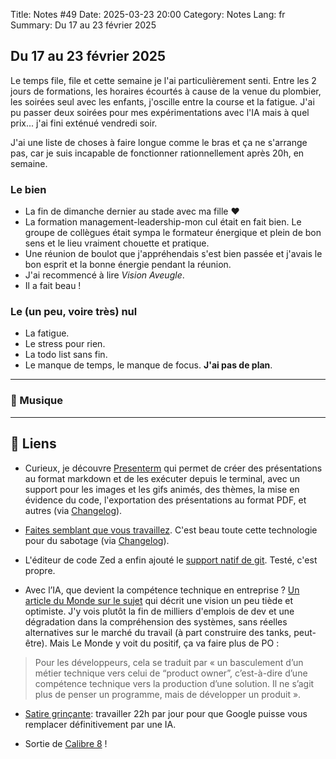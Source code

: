 Title: Notes #49
Date: 2025-03-23 20:00
Category: Notes
Lang: fr
Summary: Du 17 au 23 février 2025

## Du 17 au 23 février 2025

Le temps file, file et cette semaine je l'ai particulièrement senti. Entre les 2 jours de formations, les horaires écourtés à cause de la venue du plombier, les soirées seul avec les enfants, j'oscille entre la course et la fatigue. J'ai pu passer deux soirées pour mes expérimentations avec l'IA mais à quel prix... j'ai fini exténué vendredi soir.

J'ai une liste de choses à faire longue comme le bras et ça ne s'arrange pas, car je suis incapable de fonctionner rationnellement après 20h, en semaine.

### Le bien

* La fin de dimanche dernier au stade avec ma fille ❤️
* La formation management-leadership-mon cul était en fait bien. Le groupe de collègues était sympa le formateur énergique et plein de bon sens et le lieu vraiment chouette et pratique.
* Une réunion de boulot que j'appréhendais s'est bien passée et j'avais le bon esprit et la bonne énergie pendant la réunion.
* J'ai recommencé à lire _Vision Aveugle_.
* Il a fait beau !

### Le (un peu, voire très) nul

* La fatigue.
* Le stress pour rien.
* La todo list sans fin.
* Le manque de temps, le manque de focus. **J'ai pas de plan**.

---

### 🎵 Musique



---

## 🔗 Liens

* Curieux, je découvre [Presenterm](https://mfontanini.github.io/presenterm/) qui permet de créer des présentations au format markdown et de les exécuter depuis le terminal, avec un support pour les images et les gifs animés, des thèmes, la mise en évidence du code, l'exportation des présentations au format PDF, et autres (via [Changelog](https://changelog.com/news)).

* [Faites semblant que vous travaillez](https://github.com/giacomo-b/rust-stakeholder?tab=readme-ov-file). C'est beau toute cette technologie pour du sabotage (via [Changelog](https://changelog.com/news)).

* L'éditeur de code Zed a enfin ajouté le [support natif de git](https://zed.dev/blog/git). Testé, c'est propre.

* Avec l’IA, que devient la compétence technique en entreprise ? [Un article du Monde sur le sujet](https://www.lemonde.fr/emploi/article/2025/03/19/avec-l-arrivee-de-l-ia-qu-est-devenue-la-competence-technique-en-entreprise_6583458_1698637.html) qui décrit une vision un peu tiède et optimiste. J'y vois plutôt la fin de milliers d'emplois de dev et une dégradation dans la compréhension des systèmes, sans réelles alternatives sur le marché du travail (à part construire des tanks, peut-être). Mais Le Monde y voit du positif, ça va faire plus de PO :

> Pour les développeurs, cela se traduit par « un basculement d’un métier technique vers celui de “product owner”, c’est-à-dire d’une compétence technique vers la production d’une solution. Il ne s’agit plus de penser un programme, mais de développer un produit ».

* [Satire grinçante](https://sfstandard.com/opinion/2025/03/20/sergey-brin-we-need-you-working-60-hours-a-week-so-we-can-replace-you-as-soon-as-possible/): travailler 22h par jour pour que Google puisse vous remplacer définitivement par une IA.

* Sortie de [Calibre 8](https://calibre-ebook.com/whats-new) !
